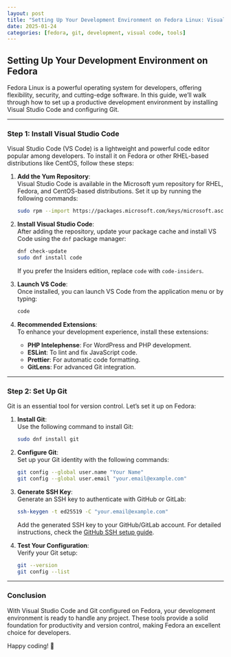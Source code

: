 ```yaml
---
layout: post
title: "Setting Up Your Development Environment on Fedora Linux: Visual Studio Code and Git"
date: 2025-01-24
categories: [fedora, git, development, visual code, tools]
---
```


## Setting Up Your Development Environment on Fedora

Fedora Linux is a powerful operating system for developers, offering flexibility, security, and cutting-edge software. In this guide, we’ll walk through how to set up a productive development environment by installing Visual Studio Code and configuring Git.

---

### Step 1: Install Visual Studio Code

Visual Studio Code (VS Code) is a lightweight and powerful code editor popular among developers. To install it on Fedora or other RHEL-based distributions like CentOS, follow these steps:

1. **Add the Yum Repository**:  
   Visual Studio Code is available in the Microsoft yum repository for RHEL, Fedora, and CentOS-based distributions. Set it up by running the following commands:

   ```bash
   sudo rpm --import https://packages.microsoft.com/keys/microsoft.asc echo -e "[code] name=Visual Studio Code baseurl=https://packages.microsoft.com/yumrepos/vscode enabled=1 gpgcheck=1 gpgkey=https://packages.microsoft.com/keys/microsoft.asc" | sudo tee /etc/yum.repos.d/vscode.repo > /dev/null
   ```

2. **Install Visual Studio Code**:  
   After adding the repository, update your package cache and install VS Code using the `dnf` package manager:

   ```bash
   dnf check-update
   sudo dnf install code
   ```

   If you prefer the Insiders edition, replace `code` with `code-insiders`.

3. **Launch VS Code**:  
   Once installed, you can launch VS Code from the application menu or by typing:

   ```bash
   code
   ```

4. **Recommended Extensions**:  
   To enhance your development experience, install these extensions:
   - **PHP Intelephense**: For WordPress and PHP development.
   - **ESLint**: To lint and fix JavaScript code.
   - **Prettier**: For automatic code formatting.
   - **GitLens**: For advanced Git integration.

---

### Step 2: Set Up Git

Git is an essential tool for version control. Let’s set it up on Fedora:

1. **Install Git**:  
   Use the following command to install Git:

   ```bash
   sudo dnf install git
   ```

2. **Configure Git**:  
   Set up your Git identity with the following commands:

   ```bash
   git config --global user.name "Your Name"
   git config --global user.email "your.email@example.com"
   ```

3. **Generate SSH Key**:  
   Generate an SSH key to authenticate with GitHub or GitLab:

   ```bash
   ssh-keygen -t ed25519 -C "your.email@example.com"
   ```

   Add the generated SSH key to your GitHub/GitLab account. For detailed instructions, check the [GitHub SSH setup guide](https://docs.github.com/en/authentication/connecting-to-github-with-ssh).

4. **Test Your Configuration**:  
   Verify your Git setup:

   ```bash
   git --version
   git config --list
   ```

---

### Conclusion

With Visual Studio Code and Git configured on Fedora, your development environment is ready to handle any project. These tools provide a solid foundation for productivity and version control, making Fedora an excellent choice for developers.

Happy coding! 🚀
